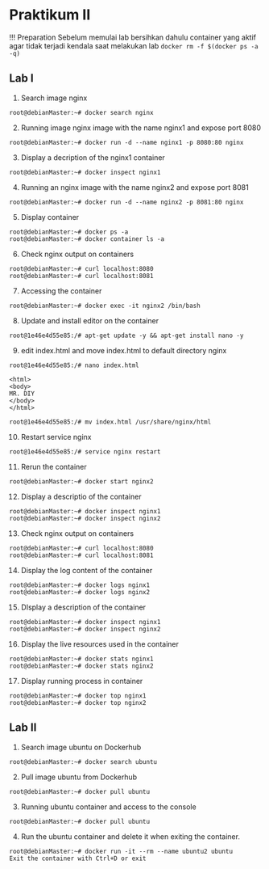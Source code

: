 # Praktikum II


!!! Preparation
    Sebelum memulai lab bersihkan dahulu container yang aktif agar tidak terjadi kendala saat melakukan lab
    ```
    docker rm -f $(docker ps -a -q)
    ```
## Lab I  

1. Search image nginx
```
root@debianMaster:~# docker search nginx
```
2. Running image nginx image with the name nginx1 and expose port 8080
```
root@debianMaster:~# docker run -d --name nginx1 -p 8080:80 nginx
```
3. Display a decription of the nginx1 container
```
root@debianMaster:~# docker inspect nginx1
```
4. Running an nginx image with the name nginx2 and expose port 8081
```
root@debianMaster:~# docker run -d --name nginx2 -p 8081:80 nginx
```
5. Display container
```
root@debianMaster:~# docker ps -a
root@debianMaster:~# docker container ls -a
```
6. Check nginx output on containers
```
root@debianMaster:~# curl localhost:8080
root@debianMaster:~# curl localhost:8081
```
7. Accessing the container
```
root@debianMaster:~# docker exec -it nginx2 /bin/bash
```
8. Update and install editor on the container
```
root@1e46e4d55e85:/# apt-get update -y && apt-get install nano -y
```
9. edit index.html and move index.html to default directory nginx
```
root@1e46e4d55e85:/# nano index.html
```
```
<html>
<body>
MR. DIY
</body>
</html>
```
```
root@1e46e4d55e85:/# mv index.html /usr/share/nginx/html
```
10. Restart service nginx
```
root@1e46e4d55e85:/# service nginx restart
```
11. Rerun the container
```
root@debianMaster:~# docker start nginx2
```
12. Display a descriptio of the container
```
root@debianMaster:~# docker inspect nginx1
root@debianMaster:~# docker inspect nginx2
```  
13. Check nginx output on containers
```
root@debianMaster:~# curl localhost:8080
root@debianMaster:~# curl localhost:8081
```
14. Display the log content of the container
```
root@debianMaster:~# docker logs nginx1
root@debianMaster:~# docker logs nginx2
```
15. DIsplay a description of the container
```
root@debianMaster:~# docker inspect nginx1
root@debianMaster:~# docker inspect nginx2
```
16. Display the live resources used in the container
```
root@debianMaster:~# docker stats nginx1
root@debianMaster:~# docker stats nginx2
```
17. Display running process in container
```
root@debianMaster:~# docker top nginx1
root@debianMaster:~# docker top nginx2
```
## Lab II

1. Search image ubuntu on Dockerhub
```
root@debianMaster:~# docker search ubuntu
```
2. Pull image ubuntu from Dockerhub
```
root@debianMaster:~# docker pull ubuntu
```
3. Running ubuntu container and access to the console
```
root@debianMaster:~# docker pull ubuntu
```
4. Run the ubuntu container and delete it when exiting the container.
```
root@debianMaster:~# docker run -it --rm --name ubuntu2 ubuntu
Exit the container with Ctrl+D or exit
```



